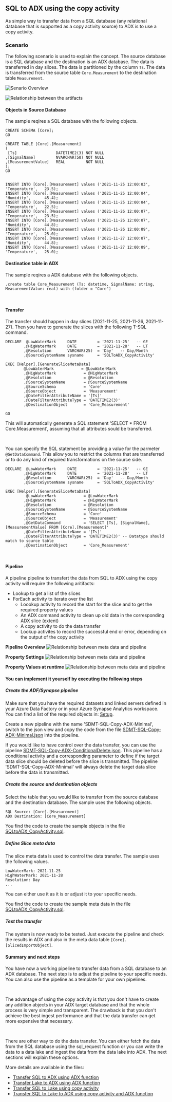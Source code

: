 ## SQL to ADX using the copy activity 

As simple way to transfer data from a SQL database (any relational database that is supported as a copy activity source) to ADX is to use a copy activity.
<br>

### Scenario

The following scenario is used to explain the concept. The source database is a SQL database and the destination is an ADX database. The data is transferred in day slices. The data is partitioned by the column `Ts`.
The data is transferred from the source table `Core.Measurement` to the destination table `Measurement`. 

![Senario Overview](./../../../doc/assets/sql-to-adx/SMDT_SQLtoADXScenario.png)

![Relationship between the artifacts](./../../../doc/assets/sql-to-adx/SDMT_SQLtoADXOverview.png)


#### Objects in Source Database

The sample reqires a SQL database with the following objects.

    CREATE SCHEMA [Core];
    GO

    CREATE TABLE [Core].[Measurement]
    (
     [Ts]                 DATETIME2(3) NOT NULL
    ,[SignalName]         NVARCHAR(50) NOT NULL
    ,[MeasurementValue]   REAL         NOT NULL
    );
    GO


    INSERT INTO [Core].[Measurement] values ('2021-11-25 12:00:03', 'Temperature',	 23.5);
    INSERT INTO [Core].[Measurement] values ('2021-11-25 12:00:04', 'Humidity',	     45.4);
    INSERT INTO [Core].[Measurement] values ('2021-11-25 12:00:04', 'Temperature',	 22.5);
    INSERT INTO [Core].[Measurement] values ('2021-11-26 12:00:07', 'Temperature',	 23.5);
    INSERT INTO [Core].[Measurement] values ('2021-11-26 12:00:07', 'Humidity',	     44.8);
    INSERT INTO [Core].[Measurement] values ('2021-11-26 12:00:09', 'Temperature',	 25.0);
    INSERT INTO [Core].[Measurement] values ('2021-11-27 12:00:07', 'Humidity',	     44.8);
    INSERT INTO [Core].[Measurement] values ('2021-11-27 12:00:09', 'Temperature',	 25.0);

#### Destination table in ADX

The sample reqires a ADX database with the following objects.

    .create table Core_Measurement (Ts: datetime, SignalName: string, MeasurementValue: real) with (folder = "Core")

<br>

#### Transfer
The transfer should happen in day slices (2021-11-25, 2021-11-26, 2021-11-27). Then you have to generate the slices with the following T-SQL command. <br>

    DECLARE  @LowWaterMark     DATE         = '2021-11-25'   -- GE
            ,@HigWaterMark     DATE         = '2021-11-28'   -- LT   
            ,@Resolution       VARCHAR(25)  = 'Day'   -- Day/Month
            ,@SourceSystemName sysname      = 'SQLToADX_CopyActivity'
    
    EXEC [Helper].[GenerateSliceMetaData] 
            @LowWaterMark            = @LowWaterMark
            ,@HigWaterMark            = @HigWaterMark
            ,@Resolution              = @Resolution
            ,@SourceSystemName        = @SourceSystemName
            ,@SourceSchema            = 'Core'
            ,@SourceObject            = 'Measurement'
            ,@DateFilterAttributeName = '[Ts]'
            ,@DateFilterAttributeType = 'DATETIME2(3)' 
            ,@DestinationObject       = 'Core_Measurement'

    GO

This will automatically generate a SQL statement 'SELECT * FROM Core.Measurement', assuming that all attributes sould be transferred.

<br>



You can specify the SQL statement by providing a value for the parmeter `@GetDataCommand`. This allow you to restrict the columns that are transferred or to do any kind of required transformations on the source side.

    DECLARE  @LowWaterMark     DATE         = '2021-11-25'   -- GE
            ,@HigWaterMark     DATE         = '2021-11-28'   -- LT   
            ,@Resolution       VARCHAR(25)  = 'Day'   -- Day/Month
            ,@SourceSystemName sysname      = 'SQLToADX_CopyActivity'
    
    EXEC [Helper].[GenerateSliceMetaData] 
             @LowWaterMark            = @LowWaterMark
            ,@HigWaterMark            = @HigWaterMark
            ,@Resolution              = @Resolution
            ,@SourceSystemName        = @SourceSystemName
            ,@SourceSchema            = 'Core'
            ,@SourceObject            = 'Measurement'
            ,@GetDataCommand          = 'SELECT [Ts], [SignalName], [MeasurementValue] FROM [Core].[Measurement]'
            ,@DateFilterAttributeName = '[Ts]'
            ,@DateFilterAttributeType = 'DATETIME2(3)' -- Datatype should match to source table
            ,@DestinationObject       = 'Core_Measurement'

<br>


#### Pipeline

A pipeline pipeline to transfert the data from SQL to ADX using the copy activity will require the following aritifacts:
 * Lookup to get a list of the slices
 * ForEach activity to iterate over the list
   * Loookup activity to record the start for the slice and to get the required property values
   * An ADX command activity to clean up old data in the corresponding ADX slice (extent)
   * A copy activity to do the data transfer
   * Lookup activites to record the successful end or error, depending on the output of the copy activity


**Pipeline Overview**
![Relationship between meta data and pipeline](./../../../doc/assets/sql-to-adx/SDMT_SQLtoADXPipelineOverview.png)

**Property Settings**
![Relationship between meta data and pipeline](./../../../doc/assets/sql-to-adx/SDMT_SQLtoADXPipelineSettings.png)

**Property Values at runtime**
![Relationship between meta data and pipeline](./../../../doc/assets/sql-to-adx/SDMT_SQLtoADXPipelineValues.png)


#### You can implement it yourself by executing the following steps

##### Create the ADF/Synapse pipeline

Make sure that you have the required datasets and linked servers defined in your Azure Data Factory or in your Azure Synapse Analytics workspace. You can find a list of the required objects in: [Setup](./../../../doc/01SetupSMDT.md). 

Create a new pipeline with the name 'SDMT-SQL-Copy-ADX-Minimal', switch to the json view and copy the code from the file [SDMT-SQL-Copy-ADX-Minimal.json](./../../../pipeline/toADX/SQL-Copy-ADX/SDMT-SQL-Copy-ADX-Minimal.json) into the pipeline.



If you would like to have control over the data transfer, you can use the pipeline [SDMT-SQL-Copy-ADX-ConditionalDelete.json](./../../../pipeline/toADX/SQL-Copy-ADX/SDMT-SQL-Copy-ADX-ConditionalDelete.json). This pipeline has a conditional activity and a corresponding parameter to define if the target data slice should be deleted before the slice is transmitted. The pipeline 'SDMT-SQL-Copy-ADX-Minimal' will always delete the target data slice before the data is transmitted.


##### Create the source and destination objects

Select the table that you would like to transfer from the source database and the destination database. The sample uses the following objects.

    SQL Source: [Core].[Measurement]
    ADX Destination: [Core_Measurement]

You find the code to create the sample objects in the file [SQLtoADX_CopyActivity.sql](./../../../sqldb/SDMT_DB/ScriptToGenerateMetaTestData/ToADX/SQLtoADX_CopyActivity.sql).


##### Define Slice meta data

The slice meta data is used to control the data transfer. The sample uses the following values.

    LowWaterMark: 2021-11-25
    HighWaterMark: 2021-11-28
    Resolution: Day
    ...

You can either use it as it is or adjust it to your specific needs.

You find the code to create the sample meta data in the file [SQLtoADX_CopyActivity.sql](./../../../sqldb/SDMT_DB/ScriptToGenerateMetaTestData/ToADX/SQLtoADX_CopyActivity.sql).


##### Test the transfer

The system is now ready to be tested. Just execute the pipeline and check the results in ADX and also in the meta data table `[Core].[SlicedImportObject]`.


#### Summary and next steps

You have now a working pipeline to transfer data from a SQL database to an ADX database. The next step is to adjust the pipeline to your specific needs. You can also use the pipeline as a template for your own pipelines.

<br>

The advantage of using the copy activity is that you don't have to create any addition abjects in your ADX target database and that the whole process is very simple and transparent.
The drawback is that you don't achieve the best ingest performance and that the data transfer can get more expensive that necessary.

<br>

There are other way to do the data transfer. You can either fetch the data from the SQL database using the sql_request function or you can write the data to a data lake and ingest the data from the data lake into ADX. The next sections will explain these options.

More details are available in the files:
 * [Transfer SQL to ADX using ADX function](./20SQLToADX_ADXFunction.md)
 * [Transfer Lake to ADX using ADX function](./25LakeToADX_ADXFunction.md)
 * [Transfer SQL to Lake using copy activity](./../toLake/30SQLToLakeCopy.md)
 * [Transfer SQL to Lake to ADX using copy activity and ADX function](./35SQLToLakeToADXFunction.md)
 
